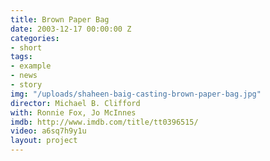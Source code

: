 ```yaml
---
title: Brown Paper Bag
date: 2003-12-17 00:00:00 Z
categories:
- short
tags:
- example
- news
- story
img: "/uploads/shaheen-baig-casting-brown-paper-bag.jpg"
director: Michael B. Clifford
with: Ronnie Fox, Jo McInnes
imdb: http://www.imdb.com/title/tt0396515/
video: a6sq7h9y1u
layout: project
---
```


